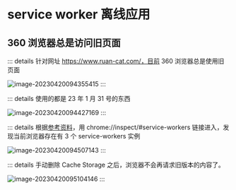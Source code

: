 # service worker 离线应用

## 360 浏览器总是访问旧页面

::: details
针对网址 https://www.ruan-cat.com/，目前 360 浏览器总是使用旧页面

![image-20230420094355415](https://gh-img-store.ruan-cat.com/img/image-20230420094355415.png)
:::

::: details
使用的都是 23 年 1 月 31 号的东西

![image-20230420094427169](https://gh-img-store.ruan-cat.com/img/image-20230420094427169.png)
:::

::: details
根据[参考资料](https://juejin.cn/post/6844904035284156424)，用 chrome://inspect/#service-workers 链接进入，发现当前浏览器存在有 3 个 service-workers 实例

![image-20230420094507143](https://gh-img-store.ruan-cat.com/img/image-20230420094507143.png)
:::

::: details
手动删除 Cache Storage 之后，浏览器不会再请求旧版本的内容了。

![image-20230420095104146](https://gh-img-store.ruan-cat.com/img/image-20230420095104146.png)
:::
